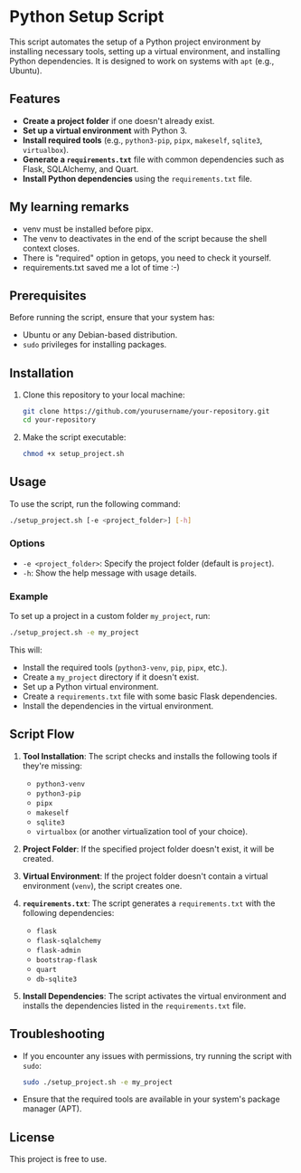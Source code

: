 # Python Setup Script

This script automates the setup of a Python project environment by installing necessary tools, setting up a virtual environment, and installing Python dependencies. It is designed to work on systems with `apt` (e.g., Ubuntu).

## Features

- **Create a project folder** if one doesn't already exist.
- **Set up a virtual environment** with Python 3.
- **Install required tools** (e.g., `python3-pip`, `pipx`, `makeself`, `sqlite3`, `virtualbox`).
- **Generate a `requirements.txt`** file with common dependencies such as Flask, SQLAlchemy, and Quart.
- **Install Python dependencies** using the `requirements.txt` file.

## My learning remarks
- venv must be installed before pipx.
- The venv to deactivates in the end of the script because the shell context closes.
- There is "required" option in getops, you need to check it yourself.
- requirements.txt saved me a lot of time :-)

## Prerequisites

Before running the script, ensure that your system has:

- Ubuntu or any Debian-based distribution.
- `sudo` privileges for installing packages.

## Installation

1. Clone this repository to your local machine:

   ```bash
   git clone https://github.com/yourusername/your-repository.git
   cd your-repository
   ```

2. Make the script executable:

   ```bash
   chmod +x setup_project.sh
   ```

## Usage

To use the script, run the following command:

```bash
./setup_project.sh [-e <project_folder>] [-h]
```

### Options

- `-e <project_folder>`: Specify the project folder (default is `project`).
- `-h`: Show the help message with usage details.

### Example

To set up a project in a custom folder `my_project`, run:

```bash
./setup_project.sh -e my_project
```

This will:

- Install the required tools (`python3-venv`, `pip`, `pipx`, etc.).
- Create a `my_project` directory if it doesn't exist.
- Set up a Python virtual environment.
- Create a `requirements.txt` file with some basic Flask dependencies.
- Install the dependencies in the virtual environment.

## Script Flow

1. **Tool Installation**: The script checks and installs the following tools if they're missing:
   - `python3-venv`
   - `python3-pip`
   - `pipx`
   - `makeself`
   - `sqlite3`
   - `virtualbox` (or another virtualization tool of your choice).

2. **Project Folder**: If the specified project folder doesn't exist, it will be created.

3. **Virtual Environment**: If the project folder doesn't contain a virtual environment (`venv`), the script creates one.

4. **`requirements.txt`**: The script generates a `requirements.txt` with the following dependencies:
   - `flask`
   - `flask-sqlalchemy`
   - `flask-admin`
   - `bootstrap-flask`
   - `quart`
   - `db-sqlite3`

5. **Install Dependencies**: The script activates the virtual environment and installs the dependencies listed in the `requirements.txt` file.

## Troubleshooting

- If you encounter any issues with permissions, try running the script with `sudo`:

  ```bash
  sudo ./setup_project.sh -e my_project
  ```

- Ensure that the required tools are available in your system's package manager (APT).

## License

This project is free to use.
